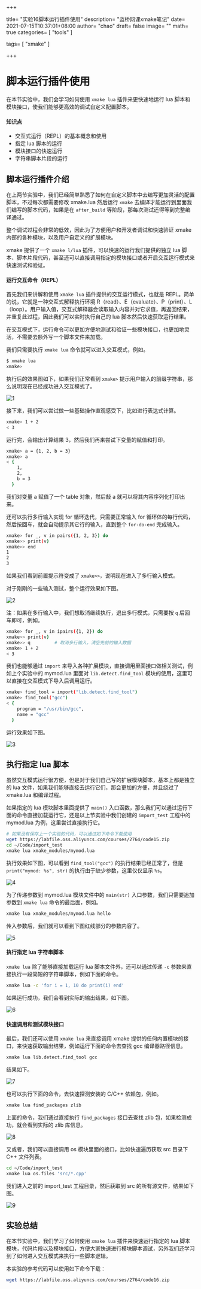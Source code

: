 +++

title= "实验16脚本运行插件使用"
description= "蓝桥网课xmake笔记"
date= 2021-07-15T10:37:01+08:00
author= "chao"
draft= false
image= "" 
math= true
categories= [
    "tools"
]

tags=  [
    "xmake"
]

+++

# 脚本运行插件使用

在本节实验中，我们会学习如何使用 `xmake lua` 插件来更快速地运行 lua 脚本和模块接口，使我们能够更高效的调试自定义配置脚本。

#### 知识点

- 交互式运行（REPL）的基本概念和使用
- 指定 lua 脚本的运行
- 模块接口的快速运行
- 字符串脚本片段的运行



## 脚本运行插件介绍

在上两节实验中，我们已经简单熟悉了如何在自定义脚本中去编写更加灵活的配置脚本，不过每次都需要修改 xmake.lua 然后运行 `xmake` 去编译才能运行到里面我们编写的脚本代码，如果是在 `after_build` 等阶段，那每次测试还得等到完整编译通过。

整个调试过程会非常的低效，因此为了方便用户和开发者调试和快速验证 xmake 内部的各种模块，以及用户自定义的扩展模块。

xmake 提供了一个 `xmake l/lua` 插件，可以快速的运行我们提供的独立 lua 脚本、脚本片段代码，甚至还可以直接调用指定的模块接口或者开启交互运行模式来快速测试和验证。

#### 运行交互命令（REPL）

首先我们来讲解和使用 `xmake lua` 插件提供的交互运行模式，也就是 REPL。简单的说，它就是一种交互式解释执行环境 R（read）、E（evaluate）、P（print）、L（loop）。用户输入值，交互式解释器会读取输入内容并对它求值，再返回结果，并重复此过程，因此我们可以实时执行自己的 lua 脚本然后快速获取运行结果。

在交互模式下，运行命令可以更加方便地测试和验证一些模块接口，也更加地灵活，不需要去额外写一个脚本文件来加载。

我们只需要执行 `xmake lua` 命令就可以进入交互模式，例如。

```bash
$ xmake lua
xmake>
```

执行后的效果图如下，如果我们正常看到 `xmake>` 提示用户输入的前缀字符串，那么说明现在已经成功进入交互模式了。

![1](实验16脚本运行插件使用.assets/10c6affd787ab358434d4c6030f23a84-0)

接下来，我们可以尝试做一些基础操作直观感受下，比如进行表达式计算。

```bash
xmake> 1 + 2
< 3
```

运行完，会输出计算结果 3，然后我们再来尝试下变量的赋值和打印。

```bash
xmake> a = {1, 2, b = 3}
xmake> a
< {
    1,
    2,
    b = 3
  }
```

我们对变量 a 赋值了一个 table 对象，然后敲 a 就可以将其内容序列化打印出来。

还可以执行多行输入实现 for 循环迭代，只需要正常输入 for 循环体的每行代码，然后按回车，就会自动提示其它行的输入，直到整个 `for-do-end` 完成输入。

```bash
xmake> for _, v in pairs({1, 2, 3}) do
xmake>> print(v)
xmake>> end
1
2
3
```

如果我们看到前置提示符变成了 `xmake>>`，说明现在进入了多行输入模式。

对于刚刚的一些输入测试，整个运行效果如下图。

![2](实验16脚本运行插件使用.assets/df3712c28550edbb7799bc931feadf04-0)

注：如果在多行输入中，我们想取消继续执行，退出多行模式，只需要按 `q` 后回车即可，例如。

```bash
xmake> for _, v in ipairs({1, 2}) do
xmake>> print(v)
xmake>> q         # 取消多行输入，清空先前的输入数据
xmake> 1 + 2
< 3
```

我们也能够通过 `import` 来导入各种扩展模块，直接调用里面接口做相关测试，例如上个实验中的 mymod.lua 里面对 `lib.detect.find_tool` 模块的使用，这里可以直接在交互模式下导入后调用运行。

```bash
xmake> find_tool = import("lib.detect.find_tool")
xmake> find_tool("gcc")
< {
    program = "/usr/bin/gcc",
    name = "gcc"
  }
```

运行效果如下图。

![3](实验16脚本运行插件使用.assets/198ad7c745f4cdf12b2a9ad890e0ad96-0)



## 执行指定 lua 脚本

虽然交互模式运行很方便，但是对于我们自己写的扩展模块脚本，基本上都是独立的 lua 文件，如果我们能够直接去运行它们，那会更加的方便，并且绕过了 xmake.lua 和编译过程。

如果指定的 lua 模块脚本里面提供了 `main()` 入口函数，那么我们可以通过运行下面的命令直接加载运行它，还是以上节实验中我们创建的 `import_test` 工程中的 mymod.lua 为例，这里尝试直接执行它。

```bash
# 如果没有保存上一个实验的代码，可以通过如下命令下载使用
wget https://labfile.oss.aliyuncs.com/courses/2764/code15.zip
cd ~/Code/import_test
xmake lua xmake_modules/mymod.lua
```

执行效果如下图，可以看到 `find_tool("gcc")` 的执行结果已经正常了，但是 `print("mymod: %s", str)` 的执行由于缺少参数，这里仅仅显示 `%s`。

![4](实验16脚本运行插件使用.assets/4b6bcb8081f459f97958a6ba05448463-0)

为了传递参数到 mymod.lua 模块文件中的 `main(str)` 入口参数，我们只需要追加参数到 `xmake lua` 命令的最后面，例如。

```bash
xmake lua xmake_modules/mymod.lua hello
```

传入参数后，我们就可以看到下图红线部分的参数内容了。

![5](实验16脚本运行插件使用.assets/d219dc4be3df15eb63da34d64c7d4060-0)

#### 执行指定 lua 字符串脚本

`xmake lua` 除了能够直接加载运行 lua 脚本文件外，还可以通过传递 `-c` 参数来直接执行一段简短的字符串脚本，例如下面的命令。

```bash
xmake lua -c 'for i = 1, 10 do print(i) end'
```

如果运行成功，我们会看到实际的输出结果，如下图。

![6](实验16脚本运行插件使用.assets/d7b71309c599e5da73298b19e17a657c-0)

#### 快速调用和测试模块接口

最后，我们还可以使用 `xmake lua` 来直接调用 xmake 提供的任何内置模块的接口，来快速获取输出结果，例如运行下面的命令去查找 gcc 编译器路径信息。

```bash
xmake lua lib.detect.find_tool gcc
```

结果如下。

![7](实验16脚本运行插件使用.assets/a6ecf135aa8d6c5516e1f21f4ca659d9-0)

也可以执行下面的命令，去快速探测安装的 C/C++ 依赖包，例如。

```bash
xmake lua find_packages zlib
```

上面的命令，我们通过直接执行 `find_packages` 接口去查找 zlib 包，如果检测成功，就会看到实际的 zlib 库信息。

![8](实验16脚本运行插件使用.assets/100a9fdedb7d73d498de24921090bd7d-0)

又或者，我们可以直接调用 os 模块里面的接口，比如快速遍历获取 src 目录下 C++ 文件列表。

```bash
cd ~/Code/import_test
xmake lua os.files 'src/*.cpp'
```

我们进入之前的 import_test 工程目录，然后获取到 src 的所有源文件，结果如下图。

![9](实验16脚本运行插件使用.assets/03bffcb0fed4c1868cd32804efb2d19d-0)



## 实验总结

在本节实验中，我们学习了如何使用 `xmake lua` 插件来快速运行指定的 lua 脚本模块，代码片段以及模块接口，方便大家快速进行模块脚本调试，另外我们还学习到了如何进入交互模式来执行一些脚本逻辑。

本实验的参考代码可以使用如下命令下载：

```bash
wget https://labfile.oss.aliyuncs.com/courses/2764/code16.zip
```
